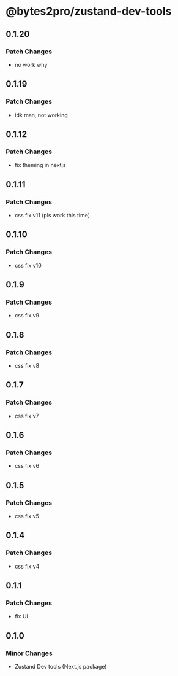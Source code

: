 # @bytes2pro/zustand-dev-tools

## 0.1.20

### Patch Changes

- no work why

## 0.1.19

### Patch Changes

- idk man, not working

## 0.1.12

### Patch Changes

- fix theming in nextjs

## 0.1.11

### Patch Changes

- css fix v11 (pls work this time)

## 0.1.10

### Patch Changes

- css fix v10

## 0.1.9

### Patch Changes

- css fix v9

## 0.1.8

### Patch Changes

- css fix v8

## 0.1.7

### Patch Changes

- css fix v7

## 0.1.6

### Patch Changes

- css fix v6

## 0.1.5

### Patch Changes

- css fix v5

## 0.1.4

### Patch Changes

- css fix v4

## 0.1.1

### Patch Changes

- fix UI

## 0.1.0

### Minor Changes

- Zustand Dev tools (Next.js package)
